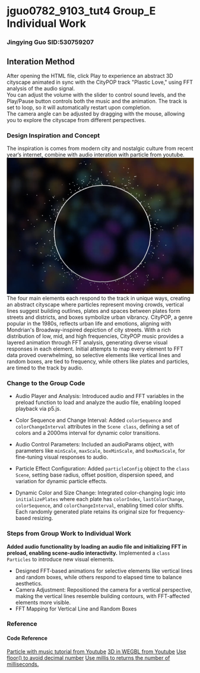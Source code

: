 # jguo0782_9103_tut4 Group_E Individual Work
### Jingying Guo SID:530759207
## Interation Method
After opening the HTML file, click Play to experience an abstract 3D cityscape animated in sync with the CityPOP track "Plastic Love," using FFT analysis of the audio signal.  
You can adjust the volume with the slider to control sound levels, and the Play/Pause button controls both the music and the animation. The track is set to loop, so it will automatically restart upon completion.  
The camera angle can be adjusted by dragging with the mouse, allowing you to explore the cityscape from different perspectives.
### Design Inspiration and Concept
The inspiration is comes from modern city and nostalgic culture from recent year‘s internet, combine with audio interation with particle from youtube.
![Code an Audio Visualizer in p5js](readmeImages/Particle_with_music_inspiration.png)
The four main elements each respond to the track in unique ways, creating an abstract cityscape where particles represent moving crowds, vertical lines suggest building outlines, plates and spaces between plates form streets and districts, and boxes symbolize urban vibrancy. CityPOP, a genre popular in the 1980s, reflects urban life and emotions, aligning with Mondrian's Broadway-inspired depiction of city streets.
With a rich distribution of low, mid, and high frequencies, CityPOP music provides a layered animation through FFT analysis, generating diverse visual responses in each element. Initial attempts to map every element to FFT data proved overwhelming, so selective elements like vertical lines and random boxes, are tied to frequency, while others like plates and particles, are timed to the track by audio.
### Change to the Group Code
* Audio Player and Analysis:
  Introduced audio and FFT variables in the preload function to load and analyze the audio file, enabling looped playback via p5.js.  

* Color Sequence and Change Interval:
  Added `colorSequence` and `colorChangeInterval` attributes in the `Scene class`, defining a set of colors and a 2000ms interval for dynamic color transitions.  

* Audio Control Parameters:
  Included an audioParams object, with parameters like `minScale`, `maxScale`, `boxMinScale`, and `boxMaxScale`, for fine-tuning visual responses to audio.  

* Particle Effect Configuration:
  Added `particleConfig` object to the `class Scene`, setting base radius, offset position, dispersion speed, and variation for dynamic particle effects.  

* Dynamic Color and Size Change:
  Integrated color-changing logic into `initializePlates` where each plate has `colorIndex`, `lastColorChange`, `colorSequence`, and `colorChangeInterval`, enabling timed color shifts. Each randomly generated plate retains its original size for frequency-based resizing.
### Steps from Group Work to Individual Work
**Added audio functionality by loading an audio file and initializing FFT in preload, enabling scene-audio interactivity.**
Implemented a `class Particles` to introduce new visual elements.
* Designed FFT-based animations for selective elements like vertical lines and random boxes, while others respond to elapsed time to balance aesthetics.
* Camera Adjustment: Repositioned the camera for a vertical perspective, making the vertical lines resemble building contours, with FFT-affected elements more visible.
* FFT Mapping for Vertical Line and Random Boxes
### Reference
#### Code Reference
[Particle with music tutorial from Youtube](https://www.youtube.com/watch?v=uk96O7N1Yo0)
[3D in WEGBL from Youtube](https://www.youtube.com/watch?v=nqiKWXUX-o8)
[Use floor() to avoid decimal number]()
[Use millis to returns the number of milliseconds.]()
